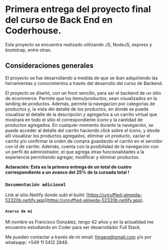 # Primera entrega del proyecto final del curso de Back End en Coderhouse. 

Este proyecto se encuentra realizado utilizando JS, NodeJS, express y bootstrap, entre otras.

## Consideraciones generales

El proyecto se fue desarrollando a medida de que se iban adquiriendo las herramientas y conocimientos a través del desarrollo del curso de Backend.

El proyecto se diseñó, con un front sencillo, para ser el backend de un sitio de ecommerce. Permite que los ítems/productos, sean visualizados en la landing de productos. Además, permite la navegacion por categorías de productos y, la vista del detalle de los productos, en donde se puede visualizar el detalle de la descripción y agregarlos a un carrito virtual que mostrará en todo el sitio el correspondiente ícono y la cantidad de productos agregados. 
En cualquier momento durante la navegación, se puede acceder al detalle del carrito haciendo click sobre el ícono, y desde allí visualizar los productos agregados, eliminar un producto, vaciar el carrito y/o confirmar la orden de compra guardando el carrito en el servidor con id de carrito. 
Además, cuenta con la posibilidad de la navegación con un perfil de administrador, el que agrega otras funcionalidades a la experiencia permitiendo agregar, modificar y eliminar productos.

**Aclaración: Esta es la primera entrega de un total de cuatro correspondiente a un avance del 25% de la cursada total !**

### `Documentación adicional`

Link al sitio Netlify donde subí el build: [https://unruffled-almeida-52320b.netlify.app](https://unruffled-almeida-52320b.netlify.app).

#### `Acerca de mi`

Mi nombre es Francisco González, tengo 42 años y en la actualidad me encuentro estudiando en Coder para ser desarrollador Full Stack. 

Me pueden contactar a través de mi email: [fmgarg@gmail.com](mailto:fmgarg@gmail.com) y/o por whatsapp: +549 11 5412 2848.